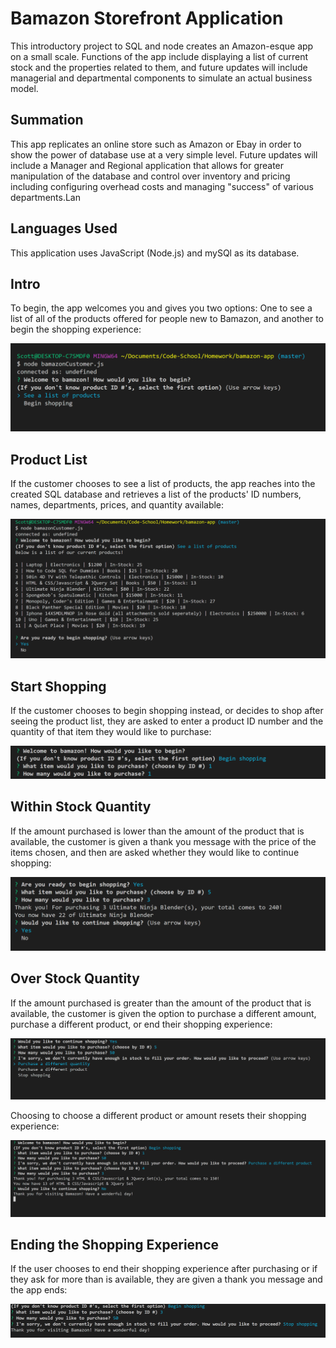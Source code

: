 # Bamazon Storefront Application
This introductory project to SQL and node creates an Amazon-esque app on a small scale. Functions of the app include displaying a list of current stock and the properties related to them, and future updates will include managerial and departmental components to simulate an actual business model. 

<h2>Summation</h2>

This app replicates an online store such as Amazon or Ebay in order to show the power of database use at a very simple level. Future updates will include a Manager and Regional application that allows for greater manipulation of the database and control over inventory and pricing including configuring overhead costs and managing "success" of various departments.Lan

<h2>Languages Used</h2>

This application uses JavaScript (Node.js) and mySQl as its database.

<h2>Intro</h2>

To begin, the app welcomes you and gives you two options: One to see a list of all of the products offered for people new to Bamazon, and another to begin the shopping experience: 

![Intro to Bamazon App](images/Intro.png?raw=true "Intro to Bamazon App")

<h2>Product List</h2>

If the customer chooses to see a list of products, the app reaches into the created SQL database and retrieves a list of the products' ID numbers, names, departments, prices, and quantity available:

![SQL Product List](images/product_list.png?raw=true "SQL Product List")

<h2>Start Shopping</h2>

If the customer chooses to begin shopping instead, or decides to shop after seeing the product list, they are asked to enter a product ID number and the quantity of that item they would like to purchase:

![Beginning of Shopping Experience](images/start_shopping.png?raw=true "Beginning of Shopping Experience")

<h2>Within Stock Quantity</h2>

If the amount purchased is lower than the amount of the product that is available, the customer is given a thank you message with the price of the items chosen, and then are asked whether they would like to continue shopping: 

![After Purchase Options](images/after_purchase.png?raw=true "After Purchase Options")

<h2>Over Stock Quantity</h2>

If the amount purchased is greater than the amount of the product that is available, the customer is given the option to purchase a different amount, purchase a different product, or end their shopping experience: 

![Over Quantity Response](images/over_quantity.png?raw=true "Over Quantity Response")

Choosing to choose a different product or amount resets their shopping experience: 

![Shopping Reset](images/if_new_choice.png?raw=true "Shopping Reset")

<h2>Ending the Shopping Experience</h2>

If the user chooses to end their shopping experience after purchasing or if they ask for more than is available, they are given a thank you message and the app ends: 

![End Shopping Image](images/stop_shopping.png?raw=true "End Shopping Image")
